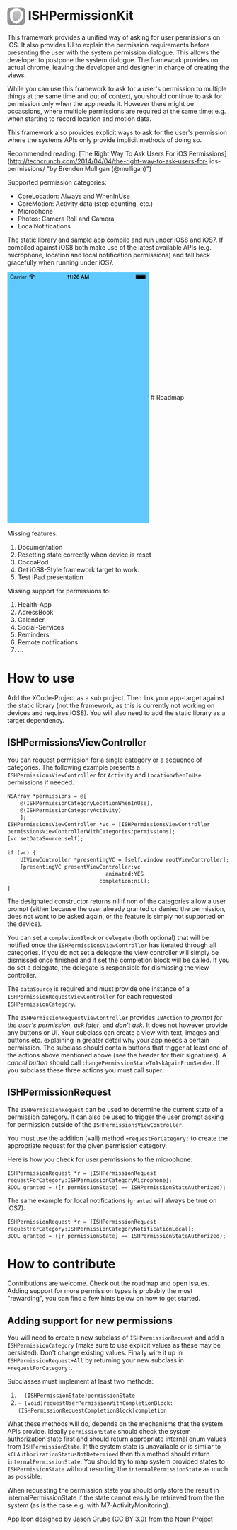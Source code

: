 # <img src="AppIcon40x40@2x.png" align="center" width="40" height="40" > ISHPermissionKit

This framework provides a unified way of asking for user permissions on iOS. It
also provides UI to explain the permission requirements before presenting the
user with the system permission dialogue. This allows the developer to postpone
the system dialogue. The framework provides no actual chrome, leaving the
developer and designer in charge of creating the views.

While you can use this framework to ask for a user's permission to multiple
things at the same time and out of context, you should continue to ask for
permission only when the app needs it. However there might be occassions, where
multiple permissions are required at the same time: e.g. when starting to record location and motion data.

This framework also provides explicit ways to ask for the user's permission
where the systems APIs only provide implicit methods of doing so.

Recommended reading: [The Right Way To Ask Users For iOS
Permissions](http://techcrunch.com/2014/04/04/the-right-way-to-ask-users-for-
ios-permissions/ "by Brenden Mulligan (@mulligan)")

Supported permission categories:
* CoreLocation: Always and WhenInUse
* CoreMotion: Activity data (step counting, etc.)
* Microphone
* Photos: Camera Roll and Camera
* LocalNotifications

The static library and sample app compile and run under iOS8 and iOS7. 
If compiled against iOS8 both make use of the latest available APIs 
(e.g. microphone, location and local notification permissions) 
and fall back gracefully when running under iOS7.

<img src="demo.gif" align="center" width="320" height="568" alt="Sample App Demo"> 
# Roadmap

Missing features:

1. Documentation
2. Resetting state correctly when device is reset
3. CocoaPod
4. Get iOS8-Style framework target to work. 
5. Test iPad presentation

Missing support for permissions to:

1. Health-App
2. AdressBook
3. Calender
4. Social-Services
5. Reminders
6. Remote notifications
7. ...

# How to use

Add the XCode-Project as a sub project. Then link your app-target against the
static library (not the framework, as this is currently not working on devices
and requires iOS8). You will also need to add the static library as a target
dependency.

## ISHPermissionsViewController

You can request permission for a single category or a sequence of categories.
The following example presents a `ISHPermissionsViewController` for `Activity`
and `LocationWhenInUse` permissions if needed.

    NSArray *permissions = @[ 
        @(ISHPermissionCategoryLocationWhenInUse), 
        @(ISHPermissionCategoryActivity) 
        ];
    ISHPermissionsViewController *vc = [ISHPermissionsViewController permissionsViewControllerWithCategories:permissions];
    [vc setDataSource:self];
    
    if (vc) {
        UIViewController *presentingVC = [self.window rootViewController];
        [presentingVC presentViewController:vc
                                   animated:YES
                                 completion:nil];
    } 

The designated constructor returns nil if non of the categories allow a user
prompt (either because the user already granted or denied the permission, does
not want to be asked again, or the feature is simply not supported on the
device).

You can set a `completionBlock` or `delegate` (both optional) that will be
notified once the `ISHPermissionsViewController` has iterated through all
categories. If you do not set a delegate the view controller will simply be
dismissed once finished and if set the completion block will be called. If you
do set a delegate, the delegate is responsible for dismissing the view
controller.

The `dataSource` is required and must provide one instance of a
`ISHPermissionRequestViewController` for each requested 
`ISHPermissionCategory`.

The `ISHPermissionRequestViewController` provides `IBAction` to _prompt for the
user's permission_, _ask later_, and _don't ask_. It does not however provide
any buttons or UI. Your subclass can create a view with text, images and buttons
etc. explaining in greater detail why your app needs a certain permission. The
subclass should contain buttons that trigger at least one of the actions above
mentioned above (see the header for their signatures). A _cancel button_ should
call `changePermissionStateToAskAgainFromSender`. If you subclass these three
actions you must call super.

## ISHPermissionRequest

The `ISHPermissionRequest` can be used to determine the current state of a
permission category. It can also be used to trigger the user prompt asking for
permission outside of the `ISHPermissionsViewController`.

You must use the addition (+all) method `+requestForCategory:` to create the
appropriate request for the given permission category.

Here is how you check for user permissions to the microphone:

    ISHPermissionRequest *r = [ISHPermissionRequest requestForCategory:ISHPermissionCategoryMicrophone];
    BOOL granted = ([r permissionState] == ISHPermissionStateAuthorized);

The same example for local notifications (`granted` will always be true on iOS7): 

    ISHPermissionRequest *r = [ISHPermissionRequest requestForCategory:ISHPermissionCategoryNotificationLocal];
    BOOL granted = ([r permissionState] == ISHPermissionStateAuthorized);

# How to contribute

Contributions are welcome. Check out the roadmap and open issues. Adding support
for more permission types is probably the most "rewarding", you can find a few
hints below on how to get started.

## Adding support for new permissions

You will need to create a new subclass of `ISHPermissionRequest` and add a
`ISHPermissionCategory` (make sure to use explicit values as these may be
persisted). Don't change existing values. Finally wire it up in
`ISHPermissionRequest+All` by returning your new subclass in
`+requestForCategory:`.

Subclasses must implement at least two methods:

1. `- (ISHPermissionState)permissionState`
2. `- (void)requestUserPermissionWithCompletionBlock:(ISHPermissionRequestCompletionBlock)completion`

What these methods will do, depends on the mechanisms that the system APIs
provide. Ideally `permissionState` should check the system authorization state
first and should return appropriate internal enum values from
`ISHPermissionState`. If the system state is unavailable or is similar to
`kCLAuthorizationStatusNotDetermined` then this method should return
`internalPermissionState`. You should try to map system provided states to
`ISHPermissionState` without resorting the `internalPermissionState` as much as
possible.


When requesting the permission state you should only store the result in
internalPermissionState if the state cannot easily be retrieved from the the
system (as is the case e.g. with M7-ActivityMonitoring).



App Icon designed by 
[Jason Grube (CC BY 3.0)](http://thenounproject.com/term/fingerprint/23303/) from the 
[Noun Project](http://thenounproject.com)

